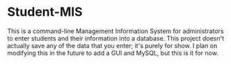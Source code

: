 # Student-MIS
This is a command-line Management Information System for administrators to enter students and their information into a database. This project doesn't actually save any of the data that you enter; it's purely for show. I plan on modifying this in the future to add a GUI and MySQL, but this is it for now.
